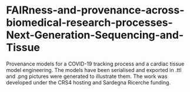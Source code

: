 # FAIRness-and-provenance-across-biomedical-research-processes-Next-Generation-Sequencing-and-Tissue
Provenance models for a COVID-19 tracking process and a cardiac tissue model engineering.
The models have been serialised and exported in .ttl and .png pictures were generated to illustrate them.
The work was developed under the CRS4 hosting and Sardegna Ricerche funding.

